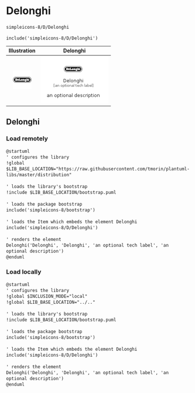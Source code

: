 # Delonghi


```text
simpleicons-8/D/Delonghi
```

```text
include('simpleicons-8/D/Delonghi')
```



| Illustration | Delonghi |
| :---: | :---: |
| ![illustration for Illustration](../../simpleicons-8/D/Delonghi.png) | ![illustration for Delonghi](../../simpleicons-8/D/Delonghi.Local.png) |




## Delonghi

### Load remotely
```plantuml
@startuml
' configures the library
!global $LIB_BASE_LOCATION="https://raw.githubusercontent.com/tmorin/plantuml-libs/master/distribution"

' loads the library's bootstrap
!include $LIB_BASE_LOCATION/bootstrap.puml

' loads the package bootstrap
include('simpleicons-8/bootstrap')

' loads the Item which embeds the element Delonghi
include('simpleicons-8/D/Delonghi')

' renders the element
Delonghi('Delonghi', 'Delonghi', 'an optional tech label', 'an optional description')
@enduml
```

### Load locally
```plantuml
@startuml
' configures the library
!global $INCLUSION_MODE="local"
!global $LIB_BASE_LOCATION="../.."

' loads the library's bootstrap
!include $LIB_BASE_LOCATION/bootstrap.puml

' loads the package bootstrap
include('simpleicons-8/bootstrap')

' loads the Item which embeds the element Delonghi
include('simpleicons-8/D/Delonghi')

' renders the element
Delonghi('Delonghi', 'Delonghi', 'an optional tech label', 'an optional description')
@enduml
```


